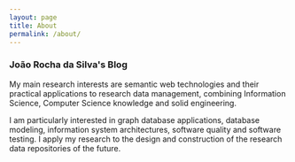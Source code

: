 ```yaml
---
layout: page
title: About
permalink: /about/
---
```


### João Rocha da Silva's Blog

My main research interests are semantic web technologies and their practical applications
to research data management, combining Information Science, Computer Science knowledge and solid engineering.

I am particularly interested in graph database applications, database modeling, information
system architectures, software quality and software testing. I apply my research to the design and construction of
the research data repositories of the future.


<!-- 

This is the base Jekyll theme. You can find out more info about customizing your Jekyll theme, as well as basic Jekyll usage documentation at [jekyllrb.com](https://jekyllrb.com/)

You can find the source code for Minima at GitHub:
[jekyll][jekyll-organization] /
[minima](https://github.com/jekyll/minima)

You can find the source code for Jekyll at GitHub:
[jekyll][jekyll-organization] /
[jekyll](https://github.com/jekyll/jekyll)


[jekyll-organization]: https://github.com/jekyll 

-->

